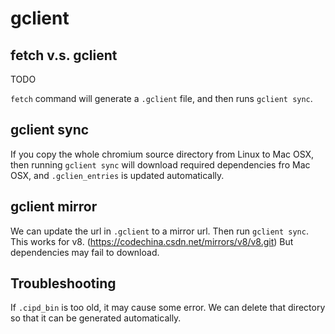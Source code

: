 # gclient

## fetch v.s. gclient

TODO

`fetch` command will generate a `.gclient` file, and then runs `gclient sync`.

## gclient sync

If you copy the whole chromium source directory from Linux to Mac OSX, then
running `gclient sync` will download required dependencies fro Mac OSX, and
`.gclien_entries` is updated automatically.

## gclient mirror

We can update the url in `.gclient` to a mirror url. Then run `gclient sync`.
This works for v8. (https://codechina.csdn.net/mirrors/v8/v8.git) But
dependencies may fail to download.

## Troubleshooting

If `.cipd_bin` is too old, it may cause some error. We can delete that
directory so that it can be generated automatically.
